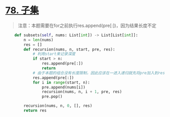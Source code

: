 # [78. 子集](https://leetcode-cn.com/problems/subsets/)

> 注意：本题需要在for之前执行res.append(pre[:])，因为结果长度不定

```python
    def subsets(self, nums: List[int]) -> List[List[int]]:
        n = len(nums)
        res = []
        def recursion(nums, n, start, pre, res):
            # 利用start来记录深度
            if start > n:
                res.append(pre[:])
                return
            # 由于本题的组合没有长度限制，因此应该在一进入递归就先将pre加入到res
            res.append(pre[:])
            for i in range(start, n):
                pre.append(nums[i])
                recursion(nums, n, i + 1, pre, res)
                pre.pop()

        recursion(nums, n, 0, [], res)
        return res
```
